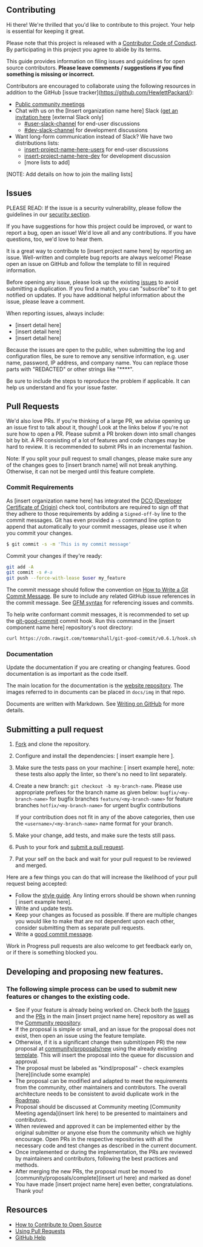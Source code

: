 ## Contributing

Hi there! We're thrilled that you'd like to contribute to this project. Your help is essential for keeping it great.

Please note that this project is released with a [Contributor Code of Conduct][code-of-conduct]. By participating in this project you agree to abide by its terms.

This guide provides information on filing issues and guidelines for open source contributors. **Please leave comments / suggestions if you find something is missing or incorrect.**

Contributors are encouraged to collaborate using the following resources in addition to the GitHub [issue tracker](https://github.com/HewlettPackard/<insert repo url here>):

* [Public community meetings][community-meetings]
* Chat with us on the [Insert organization name here] Slack ([get an invitation here](org-slack] ) [external Slack only]
  * [#user-slack-channel][users-slack] for end-user discussions
  * [#dev-slack-channel][dev-slack] for development discussions
* Want long-form communication instead of Slack? We have two distributions lists:
  * [insert-project-name-here-users][users-dl] for end-user discussions
  * [insert-project-name-here-dev][dev-dl] for development discussion
  * [more lists to add]

[NOTE: Add details on how to join the mailing lists]

## Issues

PLEASE READ: If the issue is a security vulnerability, please follow the guidelines in our [security section](SECURITY.md).

If you have suggestions for how this project could be improved, or want to report a bug, open an issue! We'd love all and any contributions. If you have questions, too, we'd love to hear them.

It is a great way to contribute to [insert project name here] by reporting an issue. Well-written and complete bug reports are always welcome! Please open an issue on GitHub and follow the template to fill in required information.

Before opening any issue, please look up the existing [issues](https://insert/url/here) to avoid submitting a duplication.
If you find a match, you can "subscribe" to it to get notified on updates. If you have additional helpful information about the issue, please leave a comment.

When reporting issues, always include:

* [insert detail here]
* [insert detail here]
* [insert detail here]

Because the issues are open to the public, when submitting the log and configuration files, be sure to remove any sensitive information, e.g. user name, password, IP address, and company name. You can
replace those parts with "REDACTED" or other strings like "****".

Be sure to include the steps to reproduce the problem if applicable. It can help us understand and fix your issue faster.

## Pull Requests

We'd also love PRs. If you're thinking of a large PR, we advise opening up an issue first to talk about it, though! Look at the links below if you're not sure how to open a PR. Please submit a PR broken down into small changes bit by bit. A PR consisting of a lot of features and code changes may be hard to review. It is recommended to submit PRs in an incremental fashion.

Note: If you split your pull request to small changes, please make sure any of the changes goes to [insert branch name] will not break anything. Otherwise, it can not be merged until this feature complete.

### Commit Requirements

As [insert organization name here] has integrated the [DCO (Developer Certificate of Origin)](https://probot.github.io/apps/dco/) check tool, contributors are required to sign off that they adhere to those requirements by adding a `Signed-off-by` line to the commit messages. Git has even provided a `-s` command line option to append that automatically to your commit messages, please use it when you commit your changes.

```bash
$ git commit -s -m 'This is my commit message'
```

Commit your changes if they're ready:

```bash
git add -A
git commit -s #-a
git push --force-with-lease $user my_feature
```

The commit message should follow the convention on [How to Write a Git Commit Message](http://chris.beams.io/posts/git-commit/). Be sure to include any related GitHub issue references in the commit message. See [GFM syntax](https://guides.github.com/features/mastering-markdown/#GitHub-flavored-markdown) for referencing issues and commits.

To help write conformant commit messages, it is recommended to set up the [git-good-commit](https://github.com/tommarshall/git-good-commit) commit hook. Run this command in the [insert component name here] repository's root directory:

```sh
curl https://cdn.rawgit.com/tommarshall/git-good-commit/v0.6.1/hook.sh > .git/hooks/commit-msg && chmod +x .git/hooks/commit-msg
```

### Documentation

Update the documentation if you are creating or changing features. Good documentation is as important as the code itself.

The main location for the documentation is the [website repository](https://github.com/HewlettPackard/doc-repository). The images referred to in documents can be placed in `docs/img` in that repo.

Documents are written with Markdown. See [Writing on GitHub](https://help.github.com/categories/writing-on-github/) for more details.

## Submitting a pull request

1. [Fork][fork] and clone the repository.

1. Configure and install the dependencies: [ insert example here ].

1. Make sure the tests pass on your machine: [ insert example here], note: these tests also apply the linter, so there's no need to lint separately.

1. Create a new branch: `git checkout -b my-branch-name`. Please use appropriate prefixes for the branch name as given below:
   `bugfix/<my-branch-name>` for bugfix branches
   `feature/<my-branch-name>` for feature branches
   `hotfix/<my-branch-name>` for urgent bugfix contributions

   If your contribution does not fit in any of the above categories, then use the `<username>/<my-branch-name>` name format for your branch.

1. Make your change, add tests, and make sure the tests still pass.

1. Push to your fork and [submit a pull request][pr].

1. Pat your self on the back and wait for your pull request to be reviewed and merged.

Here are a few things you can do that will increase the likelihood of your pull request being accepted:

- Follow the [style guide][style]. Any linting errors should be shown when running [ insert example here].
- Write and update tests.
- Keep your changes as focused as possible. If there are multiple changes you would like to make that are not dependent upon each other, consider submitting them as separate pull requests.
- Write a [good commit message](http://tbaggery.com/2008/04/19/a-note-about-git-commit-messages.html).

Work in Progress pull requests are also welcome to get feedback early on, or if there is something blocked you.

## Developing and proposing new features.

### The following simple process can be used to submit new features or changes to the existing code.

- See if your feature is already being worked on. Check both the [Issues](https://github.com/url/here) and the [PRs](https://github.com/url/here) in the main [insert project name here] repository as well as the [Community repository](https://github.com/insert/url/here).
- If the proposal is simple or small, and an issue for the proposal does not exist, then open an issue using the feature template.
- Otherwise, if it is a significant change then submit(open PR) the new proposal at [community/proposals/new](https://github.com/insert/url/here) using the already existing [template](PROPOSAL_TEMPLATE.md). This will insert the proposal into the queue for discussion and approval.
- The proposal must be labeled as "kind/proposal" - check examples [here](include some example)
- The proposal can be modified and adapted to meet the requirements from the community, other maintainers and contributors. The overall architecture needs to be consistent to avoid duplicate work in the [Roadmap](https://github.com/project/wiki#roadmap).
- Proposal should be discussed at Community meeting [Community Meeting agenda](insert link here) to be presented to maintainers and contributors.
- When reviewed and approved it can be implemented either by the original submitter or anyone else from the community which we highly encourage. Open PRs in the respective repositories with all the necessary code and test changes as described in the current document.
- Once implemented or during the implementation, the PRs are reviewed by maintainers and contributors, following the best practices and methods.
- After merging the new PRs, the proposal must be moved to [community/proposals/complete](insert url here) and marked as done!
- You have made [insert project name here] even better, congratulations. Thank you!

## Resources

- [How to Contribute to Open Source](https://opensource.guide/how-to-contribute/)
- [Using Pull Requests](https://help.github.com/articles/about-pull-requests/)
- [GitHub Help](https://help.github.com)

[fork]: /fork
[pr]: /compare
[style]: https://google.github.io/styleguide/shellguide.html
[code-of-conduct]: CODE_OF_CONDUCT.md

[ slack ]: https://hpe.slack.com
[community-meetings]: MEETING_SCHEDULE.md
[users-slack]: https://slack.url/user
[dev-slack]: https://slack.url/dev
[org-slack]: https://slack.url
[users-dl]: user-email@org.com
[dev-dl]: dev-email@org.com

